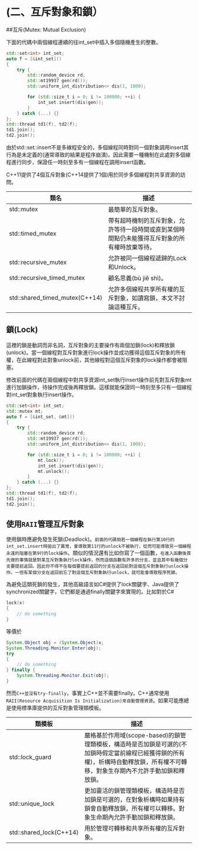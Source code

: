 # (二、互斥對象和鎖）


##互斥(Mutex: Mutual Exclusion)

下面的代碼中兩個線程連續的往int_set中插入多個隨機產生的整數。

```cpp
std::set<int> int_set;
auto f = [&int_set]()
{
    try {
        std::random_device rd;
        std::mt19937 gen(rd());
        std::uniform_int_distribution<> dis(1, 1000);

        for (std::size_t i = 0; i != 100000; ++i) {
            int_set.insert(dis(gen));
        }
    } catch (...) {}
};
std::thread td1(f), td2(f);
td1.join();
td2.join();
```

由於std::set::insert不是多線程安全的，多個線程同時對同一個對象調用insert其行為是未定義的(通常導致的結果是程序崩潰)。因此需要一種機制在此處對多個線程進行同步，保證任一時刻至多有一個線程在調用insert函數。

C++11提供了4個互斥對象(C++14提供了1個)用於同步多個線程對共享資源的訪問。

<table>
<thead>
<tr>
<th>類名</th>
<th>描述</th>
</tr>
</thead>
<tbody>
<tr>
<td>std::mutex</td>
<td>最簡單的互斥對象。</td>
</tr>
<tr>
<td>std::timed_mutex</td>
<td>帶有超時機制的互斥對象，允許等待一段時間或直到某個時間點仍未能獲得互斥對象的所有權時放棄等待。</td>
</tr>
<tr>
<td>std::recursive_mutex</td>
<td>允許被同一個線程遞歸的Lock和Unlock。</td>
</tr>
<tr>
<td>std::recursive_timed_mutex</td>
<td>顧名思義(bù jiě shì)。</td>
</tr>
<tr>
<td>std::shared_timed_mutex(C++14)</td>
<td>允許多個線程共享所有權的互斥對象，如讀寫鎖，本文不討論這種互斥。</td>
</tr>
</tbody>
</table>

## 鎖(Lock)

這裡的鎖是動詞而非名詞，互斥對象的主要操作有兩個加鎖(lock)和釋放鎖(unlock)。當一個線程對互斥對象進行lock操作並成功獲得這個互斥對象的所有權，在此線程對此對象unlock前，其他線程對這個互斥對象的lock操作都會被阻塞。

修改前面的代碼在兩個線程中對共享資源int_set執行insert操作前先對互斥對象mt進行加鎖操作，待操作完成後再釋放鎖。這樣就能保證同一時刻至多只有一個線程對int_set對象執行insert操作。


```cpp
std::set<int> int_set;
std::mutex mt;
auto f = [&int_set, &mt]()
{
    try {
        std::random_device rd;
        std::mt19937 gen(rd());
        std::uniform_int_distribution<> dis(1, 1000);

        for (std::size_t i = 0; i != 100000; ++i) {
            mt.lock();
            int_set.insert(dis(gen));
            mt.unlock();
        }
    } catch (...) {}
};
std::thread td1(f), td2(f);
td1.join();
td2.join();
```

## 使用`RAII`管理互斥對象

使用鎖時應避免發生死鎖(Deadlock)。`前面的代碼倘若一個線程在執行第10行的int_set.insert時拋出了異常，會導致第11行的unlock不被執行，從而可能導致另一個線程永遠的阻塞在第9行的lock操作`。類似的情況還有比如你寫了一個函數，`在進入函數後首先做的事情就是對某互斥對象執行lock操作，然而這個函數有許多的分支，並且其中有幾個分支要提前返回。因此你不得不在每個要提前返回的分支在返回前對這個互斥對象執行unlock操作。一但有某個分支在返回前忘了對這個互斥對象執行unlock，就可能會導致程序死鎖。`

為避免這類死鎖的發生，其他高級語言如C#提供了lock關鍵字、Java提供了synchronized關鍵字，它們都是通過finally關鍵字來實現的。比如對於C#

```cpp
lock(x)
{
    // do something
}
```
等價於


```java
System.Object obj = (System.Object)x;
System.Threading.Monitor.Enter(obj);
try
{
    // do something
} finally {
    System.Threading.Monitor.Exit(obj);
}
```


然而`C++並沒有try-finally`，事實上C++並不需要finally。C++通常使用`RAII(Resource Acquisition Is Initialization)來自動管理資源`。如果可能應總是使用標準庫提供的互斥對象管理類模板。

<table>
<thead>
<tr>
<th>類模板</th>
<th>描述</th>
</tr>
</thead>
<tbody>
<tr>
<td>std::lock_guard</td>
<td>嚴格基於作用域(scope-based)的鎖管理類模板，構造時是否加鎖是可選的(不加鎖時假定當前線程已經獲得鎖的所有權)，析構時自動釋放鎖，所有權不可轉移，對象生存期內不允許手動加鎖和釋放鎖。</td>
</tr>
<tr>
<td>std::unique_lock</td>
<td>更加靈活的鎖管理類模板，構造時是否加鎖是可選的，在對象析構時如果持有鎖會自動釋放鎖，所有權可以轉移。對象生命期內允許手動加鎖和釋放鎖。</td>
</tr>
<tr>
<td>std::shared_lock(C++14)</td>
<td>用於管理可轉移和共享所有權的互斥對象。</td>
</tr>
</tbody>
</table>

